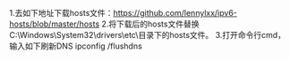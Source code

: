 1.去如下地址下载hosts文件：https://github.com/lennylxx/ipv6-hosts/blob/master/hosts 
2.将下载后的hosts文件替换C:\Windows\System32\drivers\etc\目录下的hosts文件。 
3.打开命令行cmd，输入如下刷新DNS
ipconfig /flushdns
